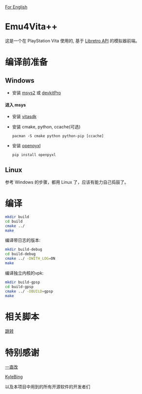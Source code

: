 [For English](README.en.md)

# Emu4Vita++
这是一个在 PlayStation Vita 使用的, 基于 [Libretro API](https://github.com/libretro/libretro-common) 的模拟器前端。

# 编译前准备
## Windows
* 安装 [msys2](https://www.msys2.org/) 或 [devkitPro](https://github.com/devkitPro/installer/releases)
#### 进入 msys
* 安装 [vitasdk](https://vitasdk.org/)
* 安装 cmake, python, ccache(可选)
  
  `pacman -S cmake python python-pip [ccache]`

* 安装 [openpyxl](https://pypi.org/project/openpyxl/)

  `pip install openpyxl`

## Linux

参考 Windows 的步骤，都用 Linux 了，应该有能力自己捣鼓了。

# 编译
```bash
mkdir build
cd build
cmake ../
make
```
编译带日志的版本:
```bash
mkdir build-debug
cd build-debug
cmake ../ -DWITH_LOG=ON
make
```
编译独立内核的vpk:
```bash
mkdir build-gpsp
cd build-gpsp
cmake ../ -DBUILD=gpsp
make
```

# 相关脚本
[跳转](script/README.md)

# 特别感谢
[一直改](https://gitee.com/yizhigai/Emu4Vita)

[KyleBing](https://github.com/KyleBing/retro-game-console-icons)

以及本项目中用到的所有开源软件的开发者们